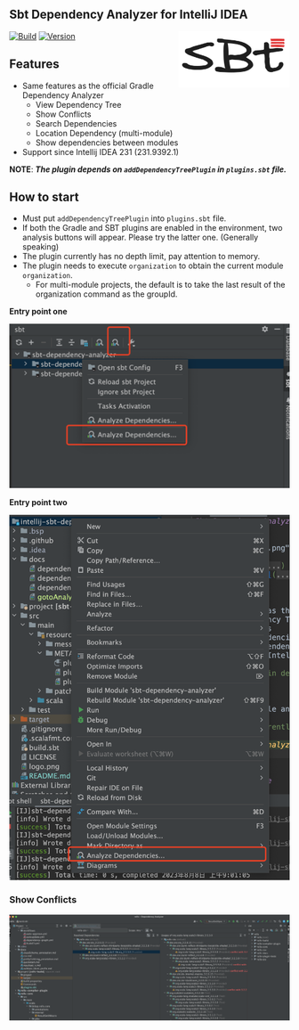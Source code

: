 Sbt Dependency Analyzer for IntelliJ IDEA
---------

<img src="./logo.png" width = "200" height = "100" alt="logo" align="right" />

[![Build](https://github.com/bitlap/intellij-sbt-dependency-analyzer/actions/workflows/ScalaCI.yml/badge.svg)](https://github.com/bitlap/intellij-sbt-dependency-analyzer/actions/workflows/ScalaCI.yml)
[![Version](https://img.shields.io/jetbrains/plugin/v/22427-sbt-dependency-analyzer)](https://plugins.jetbrains.com/plugin/22427-sbt-dependency-analyzer)

## Features

- Same features as the official Gradle Dependency Analyzer
  - View Dependency Tree
  - Show Conflicts
  - Search Dependencies
  - Location Dependency (multi-module)
  - Show dependencies between modules
- Support since Intellij IDEA 231 (231.9392.1)

**NOTE**: ***The plugin depends on `addDependencyTreePlugin` in `plugins.sbt` file.***

## How to start
- Must put `addDependencyTreePlugin` into `plugins.sbt` file.
- If both the Gradle and SBT plugins are enabled in the environment, two analysis buttons will appear. Please try the latter one. (Generally speaking)
- The plugin currently has no depth limit, pay attention to memory.
- The plugin needs to execute `organization` to obtain the current module `organization`.
  - For multi-module projects, the default is to take the last result of the organization command as the groupId.

**Entry point one**

![](./docs/gotoAnalyze1.png)

**Entry point two**

![](./docs/gotoAnalyze2.png)


### Show Conflicts

![](./docs/dependencyTreeConflicts.png)
